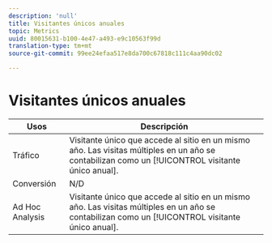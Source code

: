 ```yaml
---
description: 'null'
title: Visitantes únicos anuales
topic: Metrics
uuid: 80015631-b100-4e47-a493-e9c10563f99d
translation-type: tm+mt
source-git-commit: 99ee24efaa517e8da700c67818c111c4aa90dc02

---
```



# Visitantes únicos anuales

| Usos | Descripción |
|---|---|
| Tráfico | Visitante único que accede al sitio en un mismo año. Las visitas múltiples en un año se contabilizan como un [!UICONTROL visitante único anual]. |
| Conversión | N/D |
| Ad Hoc Analysis  | Visitante único que accede al sitio en un mismo año. Las visitas múltiples en un año se contabilizan como un [!UICONTROL visitante único anual]. |

